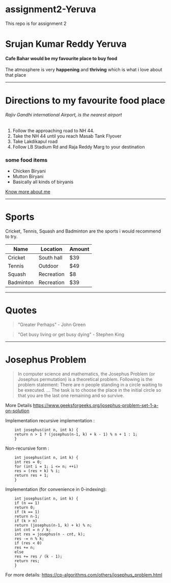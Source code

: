 # assignment2-Yeruva
This repo is for assignment 2
# Srujan Kumar Reddy Yeruva
#### Cafe Bahar would be my favourite place to buy food

The atmosphere is very **happening** and **thriving**
which is what i love about that place

--------------------------------------------------------------------------

# Directions to my favourite food place
###### Rajiv Gandhi international Airport, is the nearest airport


1. Follow the approaching road to NH 44.
2. Take the NH 44 until you reach Masab Tank Flyover
3. Take Lakdikapul road 
4. Follow LB Stadium Rd and Raja Reddy Marg to your destination

### some food items
* Chicken Biryani
* Mutton Biryani
* Basically all kinds of biryanis


[Know more about me](https://github.com/srujan0403/assignment2-Yeruva/blob/main/AboutMe.md)

-----------------------------------------------

# Sports

Cricket, Tennis, Squash and Badminton are the sports i would recommend to try.

|  Name       |  Location   | Amount|
|-------------|-------------|-------|
|  Cricket    | South hall  |  $39  |
|  Tennis     | Outdoor     |  $49  |
|  Squash     | Recreation  |  $8   |
|  Badminton  | Recreation  |  $39  |

----------------------------------------------------

# Quotes

> "Greater Perhaps" - John Green

> "Get busy living or get busy dying" - Stephen King

----------------------------------------------------

# Josephus Problem

>In computer science and mathematics, the Josephus Problem (or Josephus permutation) is a theoretical problem. Following is the problem statement: There are n people standing in a circle waiting to be executed. ... The task is to choose the place in the initial circle so that you are the last one remaining and so survive. 

More Details https://www.geeksforgeeks.org/josephus-problem-set-1-a-on-solution

Implementation recursive implementation :
        
        int josephus(int n, int k) {
        return n > 1 ? (josephus(n-1, k) + k - 1) % n + 1 : 1;
        }
        
Non-recursive form :
        
        int josephus(int n, int k) {
        int res = 0;
        for (int i = 1; i <= n; ++i)
        res = (res + k) % i;
        return res + 1;
        }
        
Implementation (for convenience in 0-indexing):

        int josephus(int n, int k) {
        if (n == 1)
        return 0;
        if (k == 1)
        return n-1;
        if (k > n)
        return (josephus(n-1, k) + k) % n;
        int cnt = n / k;
        int res = josephus(n - cnt, k);
        res -= n % k;
        if (res < 0)
        res += n;
        else
        res += res / (k - 1);
        return res;
        }
        
For more details: https://cp-algorithms.com/others/josephus_problem.html
